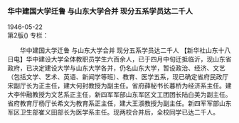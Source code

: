 ### 华中建国大学迁鲁  与山东大学合并  现分五系学员达二千人  

1946-05-22  
第2版()
专栏：

　　华中建国大学迁鲁
    与山东大学合并
    现分五系学员达二千人
    【新华社山东十八日电】华中建设大学全体教职员学生六百余人，已于四月中旬迁抵临沂，现山东省政府，已决定建设大学与山东大学各并，仍名山东大学，暂设政治、经济、文艺（包括文学、艺术、英语、新闻学等班）、教育、医学五系，现已确定省府民政厅宋副厅长为正主任，建大何封教授为副主任。省府薛秘书长暮桥为经济系主任。建大李仲融教授为文艺系正主任，新四军军部山东军区文工团团长陆白美为副主任。省府教育厅杨厅长希文为教育系正主任，建大王淑教授为副主任。新四军军部山东军区卫生部崔义田部长为医学系主任。现两校合并后，全校同学已达二千人。  
